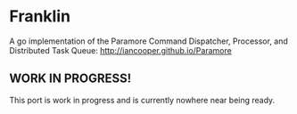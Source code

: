 # Franklin
A go implementation of the Paramore Command Dispatcher, Processor, and Distributed Task Queue: http://iancooper.github.io/Paramore

## WORK IN PROGRESS!
This port is work in progress and is currently nowhere near being ready.
